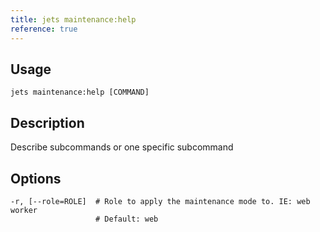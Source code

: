 ```yaml
---
title: jets maintenance:help
reference: true
---
```


## Usage

    jets maintenance:help [COMMAND]

## Description

Describe subcommands or one specific subcommand


## Options

```
-r, [--role=ROLE]  # Role to apply the maintenance mode to. IE: web worker
                   # Default: web
```


